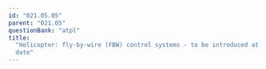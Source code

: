 ```yaml
---
id: "021.05.05"
parent: "021.05"
questionBank: "atpl"
title:
  "Helicopter: fly-by-wire (FBW) control systems - to be introduced at a later
  date"
---
```

